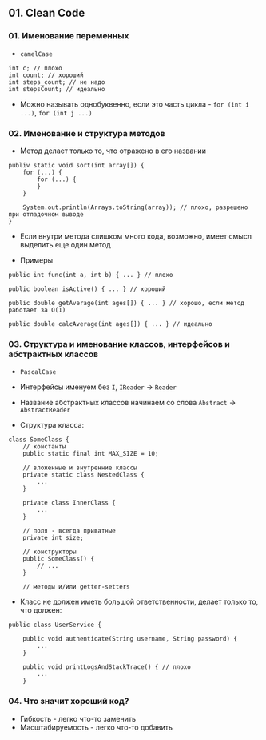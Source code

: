 ## 01. Clean Code

### 01. Именование переменных

* `camelCase`

```
int c; // плохо
int count; // хороший
int steps_count; // не надо
int stepsCount; // идеально
```

* Можно называть однобуквенно, если это часть цикла - `for (int i ...)`, `for (int j ...)`

### 02. Именование и структура методов

* Метод делает только то, что отражено в его названии

```
publiv static void sort(int array[]) {
    for (...) {
        for (...) {
        }
    }
    
    System.out.println(Arrays.toString(array)); // плохо, разрешено при отладочном выводе
}
```

* Если внутри метода слишком много кода, возможно, имеет смысл выделить еще один метод

* Примеры

```
public int func(int a, int b) { ... } // плохо

public boolean isActive() { ... } // хороший

public double getAverage(int ages[]) { ... } // хорошо, если метод работает за O(1)

public double calcAverage(int ages[]) { ... } // идеально
```


### 03. Структура и именование классов, интерфейсов и абстрактных классов

* `PascalCase`
* Интерфейсы именуем без `I`, `IReader` -> `Reader`
* Название абстрактных классов начинаем со слова `Abstract` -> `AbstractReader` 

* Структура класса:

```
class SomeClass {
    // константы
    public static final int MAX_SIZE = 10;
    
    // вложенные и внутренние классы
    private static class NestedClass {
        ...
    }
    
    private class InnerClass {
        ...
    }
    
    // поля - всегда приватные
    private int size;
    
    // конструкторы
    public SomeClass() {
        // ...
    }
    
    // методы и/или getter-setters
```

* Класс не должен иметь большой ответственности, делает только то, что должен:

```
public class UserService { 

    public void authenticate(String username, String password) {
        ...
    }
    
    public void printLogsAndStackTrace() { // плохо
        ...
    }
```

### 04. Что значит хороший код?

* Гибкость - легко что-то заменить
* Масштабируемость - легко что-то добавить